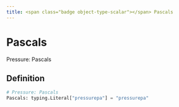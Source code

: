 ```yaml
---
title: <span class="badge object-type-scalar"></span> Pascals
---
```

# <span class="badge object-type-scalar"></span> Pascals

Pressure: Pascals

## Definition

```python
# Pressure: Pascals
Pascals: typing.Literal["pressurepa"] = "pressurepa"
```
